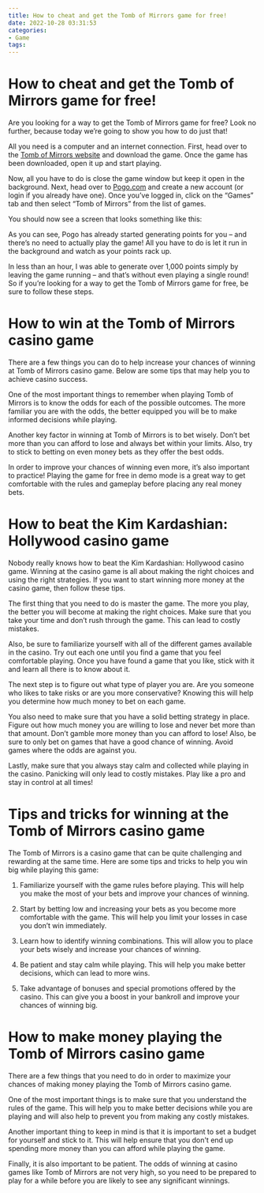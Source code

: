 ```yaml
---
title: How to cheat and get the Tomb of Mirrors game for free!
date: 2022-10-28 03:31:53
categories:
- Game
tags:
---
```



#  How to cheat and get the Tomb of Mirrors game for free!

Are you looking for a way to get the Tomb of Mirrors game for free? Look no further, because today we’re going to show you how to do just that!

All you need is a computer and an internet connection. First, head over to the [Tomb of Mirrors website](https://www.tombofmirrors.com/en/) and download the game. Once the game has been downloaded, open it up and start playing.

Now, all you have to do is close the game window but keep it open in the background. Next, head over to [Pogo.com](https://www.pogo.com/) and create a new account (or login if you already have one). Once you’ve logged in, click on the “Games” tab and then select “Tomb of Mirrors” from the list of games.

You should now see a screen that looks something like this:





As you can see, Pogo has already started generating points for you – and there’s no need to actually play the game! All you have to do is let it run in the background and watch as your points rack up.

In less than an hour, I was able to generate over 1,000 points simply by leaving the game running – and that’s without even playing a single round! So if you’re looking for a way to get the Tomb of Mirrors game for free, be sure to follow these steps.

#  How to win at the Tomb of Mirrors casino game

There are a few things you can do to help increase your chances of winning at Tomb of Mirrors casino game. Below are some tips that may help you to achieve casino success.

One of the most important things to remember when playing Tomb of Mirrors is to know the odds for each of the possible outcomes. The more familiar you are with the odds, the better equipped you will be to make informed decisions while playing.

Another key factor in winning at Tomb of Mirrors is to bet wisely. Don’t bet more than you can afford to lose and always bet within your limits. Also, try to stick to betting on even money bets as they offer the best odds.

In order to improve your chances of winning even more, it’s also important to practice! Playing the game for free in demo mode is a great way to get comfortable with the rules and gameplay before placing any real money bets.

#  How to beat the Kim Kardashian: Hollywood casino game

Nobody really knows how to beat the Kim Kardashian: Hollywood casino game. Winning at the casino game is all about making the right choices and using the right strategies. If you want to start winning more money at the casino game, then follow these tips.

The first thing that you need to do is master the game. The more you play, the better you will become at making the right choices. Make sure that you take your time and don’t rush through the game. This can lead to costly mistakes.

Also, be sure to familiarize yourself with all of the different games available in the casino. Try out each one until you find a game that you feel comfortable playing. Once you have found a game that you like, stick with it and learn all there is to know about it.

The next step is to figure out what type of player you are. Are you someone who likes to take risks or are you more conservative? Knowing this will help you determine how much money to bet on each game.

You also need to make sure that you have a solid betting strategy in place. Figure out how much money you are willing to lose and never bet more than that amount. Don’t gamble more money than you can afford to lose! Also, be sure to only bet on games that have a good chance of winning. Avoid games where the odds are against you.

Lastly, make sure that you always stay calm and collected while playing in the casino. Panicking will only lead to costly mistakes. Play like a pro and stay in control at all times!

#  Tips and tricks for winning at the Tomb of Mirrors casino game

The Tomb of Mirrors is a casino game that can be quite challenging and rewarding at the same time. Here are some tips and tricks to help you win big while playing this game:

1. Familiarize yourself with the game rules before playing. This will help you make the most of your bets and improve your chances of winning.

2. Start by betting low and increasing your bets as you become more comfortable with the game. This will help you limit your losses in case you don’t win immediately.

3. Learn how to identify winning combinations. This will allow you to place your bets wisely and increase your chances of winning.

4. Be patient and stay calm while playing. This will help you make better decisions, which can lead to more wins.

5. Take advantage of bonuses and special promotions offered by the casino. This can give you a boost in your bankroll and improve your chances of winning big.

#  How to make money playing the Tomb of Mirrors casino game

There are a few things that you need to do in order to maximize your chances of making money playing the Tomb of Mirrors casino game.

One of the most important things is to make sure that you understand the rules of the game. This will help you to make better decisions while you are playing and will also help to prevent you from making any costly mistakes.

Another important thing to keep in mind is that it is important to set a budget for yourself and stick to it. This will help ensure that you don't end up spending more money than you can afford while playing the game.

Finally, it is also important to be patient. The odds of winning at casino games like Tomb of Mirrors are not very high, so you need to be prepared to play for a while before you are likely to see any significant winnings.